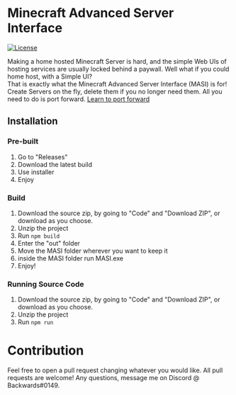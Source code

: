 # Minecraft Advanced Server Interface  

[![License](https://img.shields.io/badge/license-MIT-green)](LICENSE)  

Making a home hosted Minecraft Server is hard, and the simple Web UIs of hosting services are usually locked behind a paywall. Well what if you could home host, with a Simple UI?  
That is exactly what the Minecraft Advanced Server Interface (MASI) is for! Create Servers on the fly, delete them if you no longer need them. All you need to do is port forward. [Learn to port forward](https://github.com/404)


## Installation

### Pre-built
1. Go to "Releases" 
2. Download the latest build
3. Use installer
4. Enjoy

### Build
1. Download the source zip, by going to "Code" and "Download ZIP", or download as you choose.
2. Unzip the project
3. Run `npm build`
4. Enter the "out" folder
5. Move the MASI folder wherever you want to keep it
6. inside the MASI folder run MASI.exe
7. Enjoy!

### Running Source Code
1. Download the source zip, by going to "Code" and "Download ZIP", or download as you choose.
2. Unzip the project
3. Run `npm run`

# Contribution
Feel free to open a pull request changing whatever you would like. All pull requests are welcome!
Any questions, message me on Discord @ Backwards#0149.

